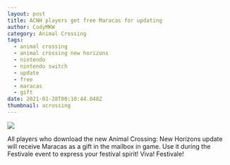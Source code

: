 ```yaml
---
layout: post
title: ACNH players get free Maracas for updating
author: CodyMKW
category: Animal Crossing
tags:
  - animal crossing
  - animal crossing new horizons
  - nintendo
  - nintendo switch
  - update
  - free
  - maracas
  - gift
date: 2021-01-28T00:10:44.048Z
thumbnail: acrossing
---
```

![](/images/uploads/acnh-free-maracas-gift.jpeg)

All players who download the new Animal Crossing: New Horizons update will receive Maracas as a gift in the mailbox in game. Use it during the Festivale event to express your festival spirit! Viva! Festivale!